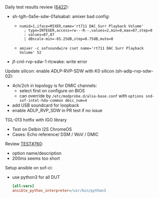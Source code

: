 Daily test results review ([6422](https://sof-ci.sh.intel.com/#/result/planresultdetail/6422)): 

* sh-tglh-0a5e-sdw-01alsabat: amixer bad config:

  * ```
    numid=1,iface=MIXER,name='rt711 DAC Surr Playback Volume'
      ; type=INTEGER,access=rw---R--,values=2,min=0,max=87,step=0
      : values=87,87
      | dBscale-min=-65.25dB,step=0.75dB,mute=0
    ```

  * `amixer -c sofsoundwire cset name='rt711 DAC Surr Playback Volume' 52`

* jf-cml-rvp-sdw-1 rtcwake: write error

Update silicon: enable ADLP-RVP-SDW with K0 silicon (sh-adlp-rvp-sdw-02):

* 4ch/2ch in topology is for DMIC channels:
  * select first on configure on BIOS
  * can override by `/etc/modprobe.d/alsa-base.conf` with `options snd-sof-intel-hda-common dmic_num=4`
* add USB soundcard for loopback
* enable ADLP_RVP_SDW in PR test if no issue

TGL-013 hotfix with IGO library

* Test on Delbin I2S ChromeOS
* Cases: Echo reference/ DSM / WoV / DMIC

Review [TEST#760](https://github.com/thesofproject/sof-test/pull/760):

* option name/description
* 200ms seems too short

Setup ansible on sof-ci:

* use python3 for all DUT

  ```ini
  [all:vars]
  ansible_python_interpreter=/usr/bin/python3
  ```
